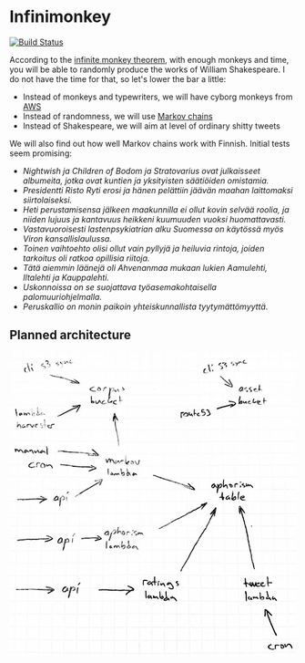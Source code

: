 # Infinimonkey

[![Build Status](https://travis-ci.org/Vilsepi/infinimonkey.svg?branch=master)](https://travis-ci.org/Vilsepi/infinimonkey)

According to the [infinite monkey theorem](https://en.wikipedia.org/wiki/Infinite_monkey_theorem), with enough monkeys and time, you will be able to randomly produce the works of William Shakespeare. I do not have the time for that, so let's lower the bar a little:

- Instead of monkeys and typewriters, we will have cyborg monkeys from [AWS](https://aws.amazon.com/)
- Instead of randomness, we will use [Markov chains](https://en.wikipedia.org/wiki/Markov_chain)
- Instead of Shakespeare, we will aim at level of ordinary shitty tweets

We will also find out how well Markov chains work with Finnish. Initial tests seem promising:

- *Nightwish ja Children of Bodom ja Stratovarius ovat julkaisseet albumeita, jotka ovat kuntien ja yksityisten säätiöiden omistamia.*
- *Presidentti Risto Ryti erosi ja hänen pelättiin jäävän maahan laittomaksi siirtolaiseksi.*
- *Heti perustamisensa jälkeen maakunnilla ei ollut kovin selvää roolia, ja niiden lujuus ja kantavuus heikkeni kuumuuden vuoksi huomattavasti.*
- *Vastavuoroisesti lastenpsykiatrian alku Suomessa on käytössä myös Viron kansallislaulussa.*
- *Toinen vaihtoehto olisi ollut vain pyllyjä ja heiluvia rintoja, joiden tarkoitus oli ratkoa opillisia riitoja.*
- *Tätä aiemmin läänejä oli Ahvenanmaa mukaan lukien Aamulehti, Iltalehti ja Kauppalehti.*
- *Uskonnoissa on se suojattava työasemakohtaisella palomuuriohjelmalla.*
- *Peruskallio on monin paikoin yhteiskunnallista tyytymättömyyttä.*

## Planned architecture

![Monkey architecture](doc/infinimonkey_architecture.jpg)
